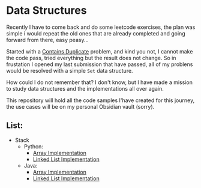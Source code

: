 # Data Structures

Recently I have to come back and do some leetcode exercises, the plan was simple i would repeat the old ones that are already completed and going forward from there, easy peasy...

Started with a [Contains Duplicate](https://leetcode.com/problems/contains-duplicate/) problem, and kind you not, I cannot make the code pass, tried everything but the result does not change. So in frustation I opened my last submission that have passed, all of my problens would be resolved with a simple ```Set``` data structure.

How could I do not remember that? I don't know, but I have made a mission to study data structures and the implementations all over again.

This repository will hold all the code samples I'have created for this journey, the use cases will be on my personal Obsidian vault (sorry).

## List:

- Stack
  - Python:
    - [Array Implementation](/stack/python/stack_array_implementation.py)
    - [Linked List Implementation](/stack/python/stack_linked_list_implementation.py)
  - Java:
    - [Array Implementation](/stack/java/Stack/src/main/java/org/example/StackArrayImplementation.java)
    - [Linked List Implementation](/stack/java/Stack/src/main/java/org/example/StackLinkedListImplementation.java)
